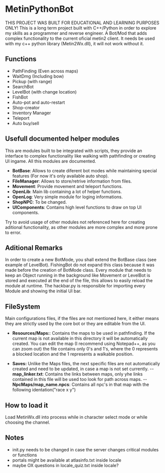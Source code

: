 # MetinPythonBot
THIS PROJECT WAS BUILT FOR EDUCATIONAL AND LEARNING PURPOSES ONLY!
This is a long term project built with C++/Python in order to explore my skills as a programmer and reverse engineer.
A Bot/Mod that adds complex functionality to the current oficial metin2 client. It needs be used with my c++ python library (Metin2Wx.dll), it will not work without it.

## Functions
- PathFinding (Even across maps)
- WaitDmg (Including bow)
- Pickup (with range)
- SearchBot
- LevelBot (with change location)
- FishBot
- Auto-pot and auto-restart
- Shop-creator
- Inventory Manager
- Teleport
- Auto buy/sell


## Usefull documented helper modules
This are modules built to be integrated with scripts, they provide an interface to complex functionality like walking with pathfinding or creating UI ingame.
All this modules are documented.

- <b>BotBase</b>: Allows to create diferent bot modes while maintaining special features (For now it's only available auto shop).
- <b>FileManager</b>: Allows to store/retrive information from files.
- <b>Movement</b>: Provide movement and teleport functions.
- <b>OpenLib</b>: Main lib containing a lot of helper functions.
- <b>OpenLog</b>: Very simple module for loging informations.
- <b>ShopNPC</b>: To be changed.
- <b>UIComponents</b>: Contains high level functions to draw on top UI components.

Try to avoid usage of other modules not referenced here for creating aditional functionality, as other modules are more complex and more prone to error.

## Aditional Remarks
In order to create a new BotMode, you shall extend the BotBase class (see example of LevelBot).
FishingBot do not expand this class because it was made before the creation of BotMode class. 
Every module that needs to keep an Object running in the background like Movement or LevelBot is stored and executed at the end of the file, this allows to easily reload the module at runtime.
The hackbar.py is responsible for importing every Module and showing the initial UI bar.

## FileSystem
Main configurations files, if the files are not mentioned here, it either means they are strictly used by the core bot or they are editable from the UI.

- <b>Resources/Maps:</b>: Contains the maps to be used in pathfinding. If the current map is not available in this directory it will be automatically created. You can edit the map (I recommend using Notepad++, as you can zoom out) the file contains only 0's and 1's, where the 0 represents a blocked location and the 1 represents a walkable position.

- <b>Saves:</b>
Unlike the Maps files, the next specific files are not automatically created and need to be updated, in case a map is not set currently.
-- <b>map_linker.txt</b>: Contains the links between maps, only yhe links contained in this file will be used too look for path across maps.
-- <b>NpcMaps/map_name.npcs</b>: Contains all npc's in that map with the following identation("race x y")

## How to load it
Load MetinWx.dll into process while in character select mode or while choosing the channel.

## Notes
- init.py needs to be changed in case the server changes critical modules or functions
- portals might be available at atlasinfo.txt inside locale
- maybe OX questions in locale_quiz.txt inside locale?

